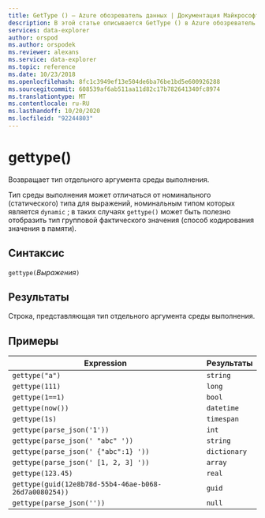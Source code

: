 ```yaml
---
title: GetType () — Azure обозреватель данных | Документация Майкрософт
description: В этой статье описывается GetType () в Azure обозреватель данных.
services: data-explorer
author: orspod
ms.author: orspodek
ms.reviewer: alexans
ms.service: data-explorer
ms.topic: reference
ms.date: 10/23/2018
ms.openlocfilehash: 8fc1c3949ef13e504de6ba76be1bd5e600926288
ms.sourcegitcommit: 608539af6ab511aa11d82c17b782641340fc8974
ms.translationtype: MT
ms.contentlocale: ru-RU
ms.lasthandoff: 10/20/2020
ms.locfileid: "92244803"
---
```

# <a name="gettype"></a>gettype()

Возвращает тип отдельного аргумента среды выполнения.

Тип среды выполнения может отличаться от номинального (статического) типа для выражений, номинальным типом которых является `dynamic` ; в таких случаях `gettype()` может быть полезно отобразить тип групповой фактического значения (способ кодирования значения в памяти).

## <a name="syntax"></a>Синтаксис

`gettype(`*Выражения*`)`

## <a name="returns"></a>Результаты

Строка, представляющая тип отдельного аргумента среды выполнения.

## <a name="examples"></a>Примеры

|Expression                          |Результаты      |
|------------------------------------|-------------|
|`gettype("a")`                      |`string`     |
|`gettype(111)`                      |`long`       |
|`gettype(1==1)`                     |`bool`       |
|`gettype(now())`                    |`datetime`   |
|`gettype(1s)`                       |`timespan`   |
|`gettype(parse_json('1'))`           |`int`        |
|`gettype(parse_json(' "abc" '))`     |`string`     |
|`gettype(parse_json(' {"abc":1} '))` |`dictionary` | 
|`gettype(parse_json(' [1, 2, 3] '))` |`array`      |
|`gettype(123.45)`                   |`real`       |
|`gettype(guid(12e8b78d-55b4-46ae-b068-26d7a0080254))`|`guid`| 
|`gettype(parse_json(''))`            |`null`|